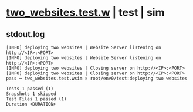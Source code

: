 # [two_websites.test.w](../../../../../../examples/tests/sdk_tests/website/two_websites.test.w) | test | sim

## stdout.log
```log
[INFO] deploying two websites | Website Server listening on http://<IP>:<PORT>
[INFO] deploying two websites | Website Server listening on http://<IP>:<PORT>
[INFO] deploying two websites | Closing server on http://<IP>:<PORT>
[INFO] deploying two websites | Closing server on http://<IP>:<PORT>
pass ─ two_websites.test.wsim » root/env0/test:deploying two websites

Tests 1 passed (1)
Snapshots 1 skipped
Test Files 1 passed (1)
Duration <DURATION>
```

